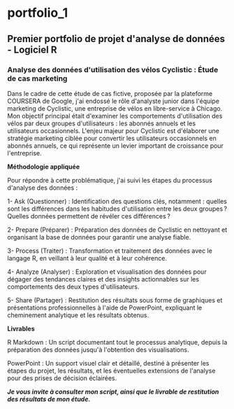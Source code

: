 # portfolio_1
## Premier portfolio de projet d'analyse de données  - Logiciel R
### Analyse des données d'utilisation des vélos Cyclistic : Étude de cas marketing
Dans le cadre de cette étude de cas fictive, proposée par la plateforme COURSERA de Google, j'ai endossé le rôle d'analyste junior dans l'équipe marketing de Cyclistic, une entreprise de vélos en libre-service à Chicago. Mon objectif principal était d'examiner les comportements d'utilisation des vélos par deux groupes d'utilisateurs : les abonnés annuels et les utilisateurs occasionnels. L'enjeu majeur pour Cyclistic est d'élaborer une stratégie marketing ciblée pour convertir les utilisateurs occasionnels en abonnés annuels, ce qui représente un levier important de croissance pour l'entreprise.

**Méthodologie appliquée**

Pour répondre à cette problématique, j'ai suivi les étapes du processus d'analyse des données :

1- Ask (Questionner) : Identification des questions clés, notamment : quelles sont les différences dans les habitudes d'utilisation entre les deux groupes ? Quelles données permettent de révéler ces différences ?

2- Prepare (Préparer) : Préparation des données de Cyclistic en nettoyant et organisant la base de données pour garantir une analyse fiable.

3- Process (Traiter) : Transformation et traitement des données avec le langage R, en veillant à leur qualité et à leur cohérence.

4- Analyze (Analyser) : Exploration et visualisation des données pour dégager des tendances claires et des insights actionnables sur les comportements des deux types d'utilisateurs.

5- Share (Partager) : Restitution des résultats sous forme de graphiques et présentations professionnelles à l'aide de PowerPoint, expliquant le cheminement analytique et les résultats obtenus.

**Livrables**

R Markdown : Un script documentant tout le processus analytique, depuis la préparation des données jusqu'à l'obtention des visualisations.

PowerPoint : Un support visuel clair et détaillé, destiné à présenter les étapes du projet, les résultats, et les éventuelles extensions de l'analyse pour des prises de décision éclairées.

***Je vous invite à consulter mon script, ainsi que le livrable de restitution des résultats de mon étude.***
